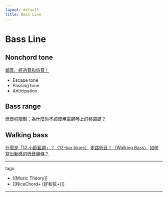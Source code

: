 ```yaml
---
layout: default
title: Bass Line
---
```


# Bass Line


## Nonchord tone
[鄰音、經過音和倚音！](https://www.youtube.com/watch?v=_ZQUGFQZX04)
* Escape tone
* Passing tone
* Anticipation

## Bass range
[低音程限制：為什麼你不該使用電鋼琴上的移調鍵？](https://www.youtube.com/watch?v=hV7UK9O7xxs)

## Walking bass
[什麼是「12 小節藍調」？（12-bar blues）](https://www.youtube.com/watch?v=WId0K_X0MHc)
[走路低音！（Walking Bass）](https://www.youtube.com/watch?v=BBEs5ZvDPjU)
[如何寫出動感的低音線條？](https://www.youtube.com/watch?v=tQUC2_xWKl0)


---
tags:
  - [[Music Theory]]
  - [[NiceChord+ (好和弦+)]]
  
---
